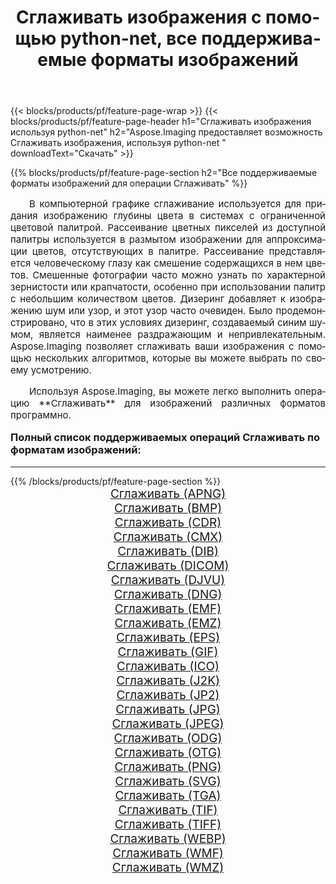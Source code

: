 ﻿---
title: Сглаживать изображения с помощью python-net, все поддерживаемые форматы изображений 
weight: 3920
url: /ru/python-net/dither/ 
lang: ru
langdirlevel: 2
locales: zh-hans,ja,it,ru,de,es,fr,nl,id,lt,pl,pt,vi,tr,ko,zh-hant,ar,hi,th,sv,cs,uk,he
description: Используя Aspose.Imaging, вы можете легко Сглаживать изображения используя python-net
---

{{< blocks/products/pf/feature-page-wrap >}}
{{< blocks/products/pf/feature-page-header h1="Сглаживать изображения используя python-net" h2="Aspose.Imaging предоставляет возможность Сглаживать изображения, используя python-net " downloadText="Скачать" >}}


{{% blocks/products/pf/feature-page-section  h2="Все поддерживаемые форматы изображений для операции Сглаживать" %}}
<p align="justify" style="text-indent:2em;font-size:15px;">
В компьютерной графике сглаживание используется для придания изображению глубины цвета в системах с ограниченной цветовой палитрой. Рассеивание цветных пикселей из доступной палитры используется в размытом изображении для аппроксимации цветов, отсутствующих в палитре. Рассеивание представляется человеческому глазу как смешение содержащихся в нем цветов. Смешенные фотографии часто можно узнать по характерной зернистости или крапчатости, особенно при использовании палитр с небольшим количеством цветов. Дизеринг добавляет к изображению шум или узор, и этот узор часто очевиден. Было продемонстрировано, что в этих условиях дизеринг, создаваемый синим шумом, является наименее раздражающим и непривлекательным. Aspose.Imaging позволяет сглаживать ваши изображения с помощью нескольких алгоритмов, которые вы можете выбрать по своему усмотрению.
</p>
<p align="justify" style="text-indent:2em;font-size:15px;">
Используя Aspose.Imaging, вы можете легко выполнить операцию **Сглаживать** для изображений различных форматов программно.
</p>
<h3 style="margin-top:16px;">
Полный список поддерживаемых операций Сглаживать по форматам изображений:
</h3>
<hr/>
{{% /blocks/products/pf/feature-page-section %}}
<div class="container-fluid productfamilypage bg-gray">
    <div class="convertypes bg-gray agp-content section">
        <div class="container">
		<div class="row other-converters" style="gap: 10px;font-size: 19px;text-align:center;">
		    <div class='col-md-3 other-converter remove-lp remove-rp'><a href="/imaging/ru/python-net/dither/apng/" style="padding:15px;">Сглаживать (APNG)</a></div><div class='col-md-3 other-converter remove-lp remove-rp'><a href="/imaging/ru/python-net/dither/bmp/" style="padding:15px;">Сглаживать (BMP)</a></div><div class='col-md-3 other-converter remove-lp remove-rp'><a href="/imaging/ru/python-net/dither/cdr/" style="padding:15px;">Сглаживать (CDR)</a></div><div class='col-md-3 other-converter remove-lp remove-rp'><a href="/imaging/ru/python-net/dither/cmx/" style="padding:15px;">Сглаживать (CMX)</a></div><div class='col-md-3 other-converter remove-lp remove-rp'><a href="/imaging/ru/python-net/dither/dib/" style="padding:15px;">Сглаживать (DIB)</a></div><div class='col-md-3 other-converter remove-lp remove-rp'><a href="/imaging/ru/python-net/dither/dicom/" style="padding:15px;">Сглаживать (DICOM)</a></div><div class='col-md-3 other-converter remove-lp remove-rp'><a href="/imaging/ru/python-net/dither/djvu/" style="padding:15px;">Сглаживать (DJVU)</a></div><div class='col-md-3 other-converter remove-lp remove-rp'><a href="/imaging/ru/python-net/dither/dng/" style="padding:15px;">Сглаживать (DNG)</a></div><div class='col-md-3 other-converter remove-lp remove-rp'><a href="/imaging/ru/python-net/dither/emf/" style="padding:15px;">Сглаживать (EMF)</a></div><div class='col-md-3 other-converter remove-lp remove-rp'><a href="/imaging/ru/python-net/dither/emz/" style="padding:15px;">Сглаживать (EMZ)</a></div><div class='col-md-3 other-converter remove-lp remove-rp'><a href="/imaging/ru/python-net/dither/eps/" style="padding:15px;">Сглаживать (EPS)</a></div><div class='col-md-3 other-converter remove-lp remove-rp'><a href="/imaging/ru/python-net/dither/gif/" style="padding:15px;">Сглаживать (GIF)</a></div><div class='col-md-3 other-converter remove-lp remove-rp'><a href="/imaging/ru/python-net/dither/ico/" style="padding:15px;">Сглаживать (ICO)</a></div><div class='col-md-3 other-converter remove-lp remove-rp'><a href="/imaging/ru/python-net/dither/j2k/" style="padding:15px;">Сглаживать (J2K)</a></div><div class='col-md-3 other-converter remove-lp remove-rp'><a href="/imaging/ru/python-net/dither/jp2/" style="padding:15px;">Сглаживать (JP2)</a></div><div class='col-md-3 other-converter remove-lp remove-rp'><a href="/imaging/ru/python-net/dither/jpg/" style="padding:15px;">Сглаживать (JPG)</a></div><div class='col-md-3 other-converter remove-lp remove-rp'><a href="/imaging/ru/python-net/dither/jpeg/" style="padding:15px;">Сглаживать (JPEG)</a></div><div class='col-md-3 other-converter remove-lp remove-rp'><a href="/imaging/ru/python-net/dither/odg/" style="padding:15px;">Сглаживать (ODG)</a></div><div class='col-md-3 other-converter remove-lp remove-rp'><a href="/imaging/ru/python-net/dither/otg/" style="padding:15px;">Сглаживать (OTG)</a></div><div class='col-md-3 other-converter remove-lp remove-rp'><a href="/imaging/ru/python-net/dither/png/" style="padding:15px;">Сглаживать (PNG)</a></div><div class='col-md-3 other-converter remove-lp remove-rp'><a href="/imaging/ru/python-net/dither/svg/" style="padding:15px;">Сглаживать (SVG)</a></div><div class='col-md-3 other-converter remove-lp remove-rp'><a href="/imaging/ru/python-net/dither/tga/" style="padding:15px;">Сглаживать (TGA)</a></div><div class='col-md-3 other-converter remove-lp remove-rp'><a href="/imaging/ru/python-net/dither/tif/" style="padding:15px;">Сглаживать (TIF)</a></div><div class='col-md-3 other-converter remove-lp remove-rp'><a href="/imaging/ru/python-net/dither/tiff/" style="padding:15px;">Сглаживать (TIFF)</a></div><div class='col-md-3 other-converter remove-lp remove-rp'><a href="/imaging/ru/python-net/dither/webp/" style="padding:15px;">Сглаживать (WEBP)</a></div><div class='col-md-3 other-converter remove-lp remove-rp'><a href="/imaging/ru/python-net/dither/wmf/" style="padding:15px;">Сглаживать (WMF)</a></div><div class='col-md-3 other-converter remove-lp remove-rp'><a href="/imaging/ru/python-net/dither/wmz/" style="padding:15px;">Сглаживать (WMZ)</a></div>
                </div>
        </div>
    </div>
</div>
<br/>
